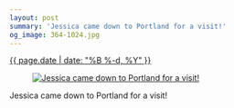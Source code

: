 ```yaml
---
layout: post
summary: 'Jessica came down to Portland for a visit!'
og_image: 364-1024.jpg
---
```


<div class="post">
 <time>
  <a href="/364">
   {{ page.date | date: "%B %-d, %Y" }}
  </a>
 </time>
 <a href="/364">
  <figure data-taken="8/28/2014">
   <img alt="Jessica came down to Portland for a visit!" sizes="(min-width: 700px) 50vw, calc(100vw - 2rem)" src="{{ site.assets_url }}/364-512.jpg" srcset="{{ site.assets_url }}/364-1024.jpg 1024w, {{ site.assets_url }}/364-768.jpg 768w, {{ site.assets_url }}/364-512.jpg 512w, {{ site.assets_url }}/364-256.jpg 256w"/>
  </figure>
 </a>
 <span>
  Jessica came down to Portland for a visit!
 </span>
</div>
